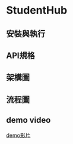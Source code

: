 # StudentHub

## 安裝與執行

## API規格

## 架構圖

## 流程圖


## demo video
[demo影片](https://www.youtube.com/watch?v=kQAoRA4i_sE)
